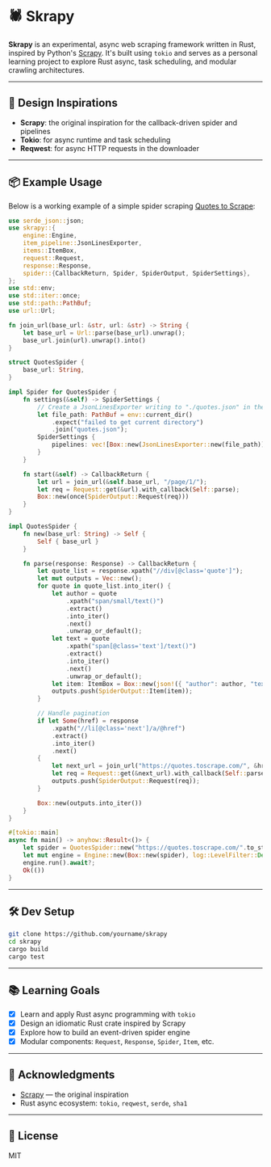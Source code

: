 

# 🕷️ Skrapy

**Skrapy** is an experimental, async web scraping framework written in Rust, inspired by Python's [Scrapy](https://scrapy.org). It's built using `tokio` and serves as a personal learning project to explore Rust async, task scheduling, and modular crawling architectures.

---

## 🧠 Design Inspirations

- **Scrapy**: the original inspiration for the callback-driven spider and pipelines
- **Tokio**: for async runtime and task scheduling
- **Reqwest**: for async HTTP requests in the downloader

---

## 📦 Example Usage

Below is a working example of a simple spider scraping [Quotes to Scrape](https://quotes.toscrape.com/):

```rust
use serde_json::json;
use skrapy::{
    engine::Engine,
    item_pipeline::JsonLinesExporter,
    items::ItemBox,
    request::Request,
    response::Response,
    spider::{CallbackReturn, Spider, SpiderOutput, SpiderSettings},
};
use std::env;
use std::iter::once;
use std::path::PathBuf;
use url::Url;

fn join_url(base_url: &str, url: &str) -> String {
    let base_url = Url::parse(base_url).unwrap();
    base_url.join(url).unwrap().into()
}

struct QuotesSpider {
    base_url: String,
}

impl Spider for QuotesSpider {
    fn settings(&self) -> SpiderSettings {
        // Create a JsonLinesExporter writing to "./quotes.json" in the current working directory
        let file_path: PathBuf = env::current_dir()
            .expect("failed to get current directory")
            .join("quotes.json");
        SpiderSettings {
            pipelines: vec![Box::new(JsonLinesExporter::new(file_path))],
        }
    }

    fn start(&self) -> CallbackReturn {
        let url = join_url(&self.base_url, "/page/1/");
        let req = Request::get(&url).with_callback(Self::parse);
        Box::new(once(SpiderOutput::Request(req)))
    }
}

impl QuotesSpider {
    fn new(base_url: String) -> Self {
        Self { base_url }
    }

    fn parse(response: Response) -> CallbackReturn {
        let quote_list = response.xpath("//div[@class='quote']");
        let mut outputs = Vec::new();
        for quote in quote_list.into_iter() {
            let author = quote
                .xpath("span/small/text()")
                .extract()
                .into_iter()
                .next()
                .unwrap_or_default();
            let text = quote
                .xpath("span[@class='text']/text()")
                .extract()
                .into_iter()
                .next()
                .unwrap_or_default();
            let item: ItemBox = Box::new(json!({ "author": author, "text": text }));
            outputs.push(SpiderOutput::Item(item));
        }

        // Handle pagination
        if let Some(href) = response
            .xpath("//li[@class='next']/a/@href")
            .extract()
            .into_iter()
            .next()
        {
            let next_url = join_url("https://quotes.toscrape.com/", &href);
            let req = Request::get(&next_url).with_callback(Self::parse);
            outputs.push(SpiderOutput::Request(req));
        }

        Box::new(outputs.into_iter())
    }
}

#[tokio::main]
async fn main() -> anyhow::Result<()> {
    let spider = QuotesSpider::new("https://quotes.toscrape.com/".to_string());
    let mut engine = Engine::new(Box::new(spider), log::LevelFilter::Debug);
    engine.run().await?;
    Ok(())
}
```

---

## 🛠️ Dev Setup

```bash
git clone https://github.com/yourname/skrapy
cd skrapy
cargo build
cargo test
```

---

## 📚 Learning Goals
- [x] Learn and apply Rust async programming with `tokio`
- [x] Design an idiomatic Rust crate inspired by Scrapy
- [x] Explore how to build an event-driven spider engine
- [x] Modular components: `Request`, `Response`, `Spider`, `Item`, etc.

---

## 🙏 Acknowledgments

- [Scrapy](https://github.com/scrapy/scrapy) — the original inspiration
- Rust async ecosystem: `tokio`, `reqwest`, `serde`, `sha1`

---

## 📍 License

MIT
